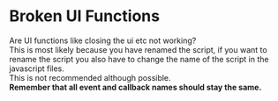 # Broken UI Functions

Are UI functions like closing the ui etc not working?\
This is most likely because you have renamed the script, if you want to rename the script you also have to change the name of the script in the javascript files.\
This is not recommended although possible.\
**Remember that all event and callback names should stay the same.**
